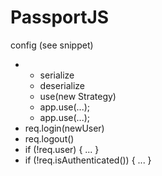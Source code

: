 # PassportJS

config \(see snippet\)

* * serialize
  * deserialize
  * use\(new Strategy\)
  * app.use\(...\);
  * app.use\(...\);
* req.login\(newUser\)
* req.logout\(\)
* if \(!req.user\) { ... }
* if \(!req.isAuthenticated\(\)\) { ... }



